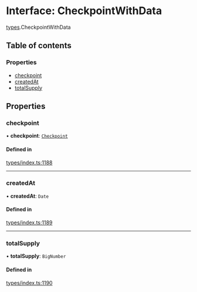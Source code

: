 # Interface: CheckpointWithData

[types](../wiki/types).CheckpointWithData

## Table of contents

### Properties

- [checkpoint](../wiki/types.CheckpointWithData#checkpoint)
- [createdAt](../wiki/types.CheckpointWithData#createdat)
- [totalSupply](../wiki/types.CheckpointWithData#totalsupply)

## Properties

### checkpoint

• **checkpoint**: [`Checkpoint`](../wiki/api.entities.Checkpoint.Checkpoint)

#### Defined in

[types/index.ts:1188](https://github.com/PolymeshAssociation/polymesh-sdk/blob/46129005/src/types/index.ts#L1188)

___

### createdAt

• **createdAt**: `Date`

#### Defined in

[types/index.ts:1189](https://github.com/PolymeshAssociation/polymesh-sdk/blob/46129005/src/types/index.ts#L1189)

___

### totalSupply

• **totalSupply**: `BigNumber`

#### Defined in

[types/index.ts:1190](https://github.com/PolymeshAssociation/polymesh-sdk/blob/46129005/src/types/index.ts#L1190)

